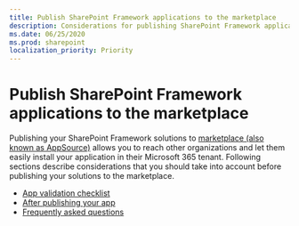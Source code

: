 ```yaml
---
title: Publish SharePoint Framework applications to the marketplace
description: Considerations for publishing SharePoint Framework applications to the marketplace
ms.date: 06/25/2020
ms.prod: sharepoint
localization_priority: Priority
---
```


# Publish SharePoint Framework applications to the marketplace

Publishing your SharePoint Framework solutions to [marketplace (also known as AppSource)](https://appsource.microsoft.com/) allows you to reach other organizations and let them easily install your application in their Microsoft 365 tenant. Following sections describe considerations that you should take into account before publishing your solutions to the marketplace.

* [App validation checklist](publish-to-marketplace-checklist.md)
* [After publishing your app](publish-to-marketplace-after-publishing.md)
* [Frequently asked questions](publish-to-marketplace-faq.md)
